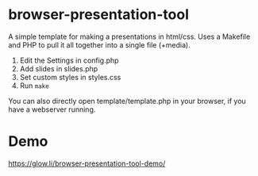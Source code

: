# browser-presentation-tool
A simple template for making a presentations in html/css. Uses a Makefile and PHP to pull it all together into a single file (+media).

1. Edit the Settings in config.php
2. Add slides in slides.php
3. Set custom styles in styles.css
4. Run `make`

You can also directly open template/template.php in your browser, if you have a webserver running.

# Demo

https://glow.li/browser-presentation-tool-demo/

